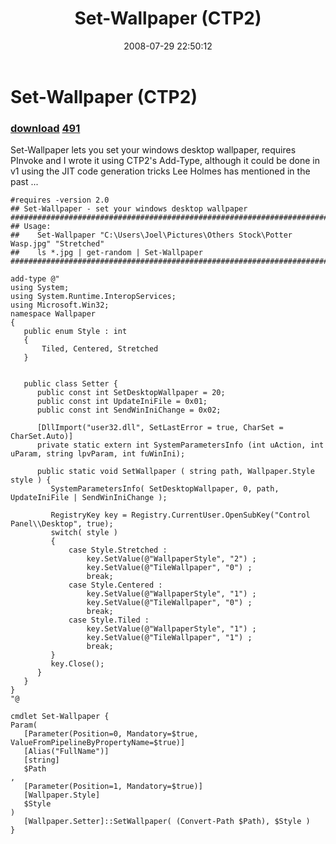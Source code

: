 ﻿---
pid:            488
parent:         0
children:       491
poster:         Joel Bennett
title:          Set-Wallpaper (CTP2)
date:           2008-07-29 22:50:12
description:    Set-Wallpaper lets you set your windows desktop wallpaper, requires PInvoke and I wrote it using CTP2's Add-Type, although it could be done in v1 using the JIT code generation tricks Lee Holmes has mentioned in the past ...
format:         posh
---

# Set-Wallpaper (CTP2)

### [download](488.ps1)  [491](491.md)

Set-Wallpaper lets you set your windows desktop wallpaper, requires PInvoke and I wrote it using CTP2's Add-Type, although it could be done in v1 using the JIT code generation tricks Lee Holmes has mentioned in the past ...

```posh
#requires -version 2.0
## Set-Wallpaper - set your windows desktop wallpaper
###################################################################################################
## Usage:
##    Set-Wallpaper "C:\Users\Joel\Pictures\Others Stock\Potter Wasp.jpg" "Stretched"
##    ls *.jpg | get-random | Set-Wallpaper
###################################################################################################

add-type @"
using System;
using System.Runtime.InteropServices;
using Microsoft.Win32;
namespace Wallpaper
{
   public enum Style : int
   {
       Tiled, Centered, Stretched
   }


   public class Setter {
      public const int SetDesktopWallpaper = 20;
      public const int UpdateIniFile = 0x01;
      public const int SendWinIniChange = 0x02;

      [DllImport("user32.dll", SetLastError = true, CharSet = CharSet.Auto)]
      private static extern int SystemParametersInfo (int uAction, int uParam, string lpvParam, int fuWinIni);
      
      public static void SetWallpaper ( string path, Wallpaper.Style style ) {
         SystemParametersInfo( SetDesktopWallpaper, 0, path, UpdateIniFile | SendWinIniChange );
         
         RegistryKey key = Registry.CurrentUser.OpenSubKey("Control Panel\\Desktop", true);
         switch( style )
         {
             case Style.Stretched :
                 key.SetValue(@"WallpaperStyle", "2") ; 
                 key.SetValue(@"TileWallpaper", "0") ;
                 break;
             case Style.Centered :
                 key.SetValue(@"WallpaperStyle", "1") ; 
                 key.SetValue(@"TileWallpaper", "0") ; 
                 break;
             case Style.Tiled :
                 key.SetValue(@"WallpaperStyle", "1") ; 
                 key.SetValue(@"TileWallpaper", "1") ;
                 break;
         }
         key.Close();
      }
   }
}
"@

cmdlet Set-Wallpaper {
Param(
   [Parameter(Position=0, Mandatory=$true, ValueFromPipelineByPropertyName=$true)]
   [Alias("FullName")]
   [string]
   $Path
,
   [Parameter(Position=1, Mandatory=$true)]
   [Wallpaper.Style]
   $Style
)
   [Wallpaper.Setter]::SetWallpaper( (Convert-Path $Path), $Style )
}

```
